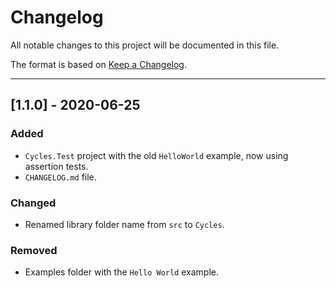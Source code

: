 # Changelog

All notable changes to this project will be documented in this file.

The format is based on [Keep a Changelog](https://keepachangelog.com/en/1.0.0/).

---

## [1.1.0] - 2020-06-25

### Added

- `Cycles.Test` project with the old `HelloWorld` example, now using assertion tests.
- `CHANGELOG.md` file.

### Changed

- Renamed library folder name from `src` to `Cycles`.

### Removed

- Examples folder with the `Hello World` example.